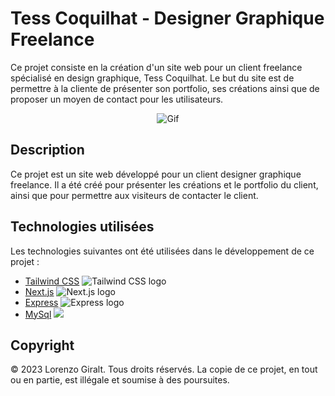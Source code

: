 # Tess Coquilhat - Designer Graphique Freelance

Ce projet consiste en la création d'un site web pour un client freelance spécialisé en design graphique, Tess Coquilhat. Le but du site est de permettre à la cliente de présenter son portfolio, ses créations ainsi que de proposer un moyen de contact pour les utilisateurs.

<div align="center" style="text-align:center">

<img src="tessCoquilhat.gif" alt="Gif"/>
</div>

## Description

Ce projet est un site web développé pour un client designer graphique freelance. Il a été créé pour présenter les créations et le portfolio du client, ainsi que pour permettre aux visiteurs de contacter le client.

## Technologies utilisées

Les technologies suivantes ont été utilisées dans le développement de ce projet :

- [Tailwind CSS](https://tailwindcss.com/) <img src="https://img.shields.io/badge/-Tailwind%20CSS-38B2AC?style=flat-square&logo=tailwind-css&logoColor=white" alt="Tailwind CSS logo">
- [Next.js](https://nextjs.org/) <img src="https://img.shields.io/badge/-Next.js-000000?style=flat-square&logo=next-dot-js&logoColor=white" alt="Next.js logo">
- [Express](https://expressjs.com/) <img src="https://img.shields.io/badge/-Express-000000?style=flat-square&logo=express&logoColor=white" alt="Express logo">
- [MySql](https://www.mongodb.com/) <img src="https://img.shields.io/badge/-MySQL-ffffff?style=flat-square&logo=mysql&logoColor=4479A1">


## Copyright

© 2023 Lorenzo Giralt. Tous droits réservés. La copie de ce projet, en tout ou en partie, est illégale et soumise à des poursuites.
